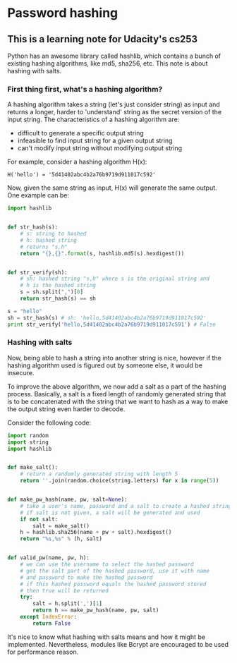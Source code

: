 # Password hashing
## This is a learning note for Udacity's cs253
Python has an awesome library called hashlib, which contains
a bunch of existing hashing algorithms, like md5, sha256, etc.
This note is about hashing with salts.

### First thing first, what's a hashing algorithm?
A hashing algorithm takes a string (let's just consider string)
as input and returns a longer, harder to 'understand' string as
the secret version of the input string.
The characteristics of a hashing algorithm are:
* difficult to generate a specific output string
* infeasible to find input string for a given output string
* can't modify input string without modifying output string

For example, consider a hashing algorithm H(x):

```
H('hello') = '5d41402abc4b2a76b9719d911017c592'
```

Now, given the same string as input, H(x) will generate the same
output. One example can be:

```python
import hashlib


def str_hash(s):
    # s: string to hashed
    # h: hashed string
    # returns "s,h"
    return "{},{}".format(s, hashlib.md5(s).hexdigest())


def str_verify(sh):
    # sh: hashed string "s,h" where s is the original string and
    # h is the hashed string
    s = sh.split(",")[0]
    return str_hash(s) == sh

s = "hello"
sh = str_hash(s) # sh: 'hello,5d41402abc4b2a76b9719d911017c592'
print str_verify('hello,5d41402abc4b2a76b9719d911017c591') # False
```

### Hashing with salts
Now, being able to hash a string into another string is nice,
however if the hashing algorithm used is figured out by someone else,
it would be insecure.

To improve the above algorithm, we now add a salt as a part of the
hashing process. Basically, a salt is a fixed length of randomly
generated string that is to be concatenated with the string that we
want to hash as a way to make the output string even harder to decode.

Consider the following code:
```python
import random
import string
import hashlib


def make_salt():
    # return a randomly generated string with length 5
    return ''.join(random.choice(string.letters) for x in range(5))


def make_pw_hash(name, pw, salt=None):
    # take a user's name, password and a salt to create a hashed string
    # if salt is not given, a salt will be generated and used
    if not salt:
        salt = make_salt()
    h = hashlib.sha256(name + pw + salt).hexdigest()
    return "%s,%s" % (h, salt)


def valid_pw(name, pw, h):
    # we can use the username to select the hashed password
    # get the salt part of the hashed password, use it with name
    # and password to make the hashed password
    # if this hashed password equals the hashed password stored
    # then true will be returned
    try:
        salt = h.split(',')[1]
        return h == make_pw_hash(name, pw, salt)
    except IndexError:
        return False
```

It's nice to know what hashing with salts means and how it might be
implemented. Nevertheless, modules like Bcrypt are encouraged to be
used for performance reason.
